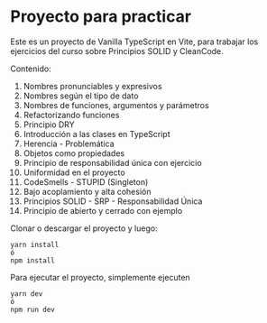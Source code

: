 # Proyecto para practicar

Este es un proyecto de Vanilla TypeScript en Vite, para trabajar los ejercicios del curso sobre Principios SOLID y CleanCode.

Contenido:

1. Nombres pronunciables y expresivos
2. Nombres según el tipo de dato
3. Nombres de funciones, argumentos y parámetros
4. Refactorizando funciones
5. Principio DRY
6. Introducción a las clases en TypeScript
7. Herencia - Problemática
8. Objetos como propiedades
9. Principio de responsabilidad única con ejercicio
10. Uniformidad en el proyecto
11. CodeSmells - STUPID (Singleton)
12. Bajo acoplamiento y alta cohesión
13. Principios SOLID - SRP - Responsabilidad Única
14. Principio de abierto y cerrado con ejemplo

Clonar o descargar el proyecto y luego:

```
yarn install
ó
npm install
```

Para ejecutar el proyecto, simplemente ejecuten
```
yarn dev
ó
npm run dev
```